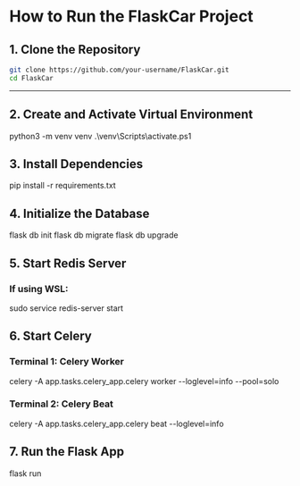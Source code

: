 # How to Run the FlaskCar Project

## 1. Clone the Repository

```bash
git clone https://github.com/your-username/FlaskCar.git
cd FlaskCar
````

---

## 2. Create and Activate Virtual Environment

python3 -m venv venv
.\venv\Scripts\activate.ps1   


## 3. Install Dependencies

pip install -r requirements.txt


## 4. Initialize the Database


flask db init
flask db migrate
flask db upgrade


## 5. Start Redis Server

### If using WSL:

sudo service redis-server start


## 6. Start Celery

### Terminal 1: Celery Worker

celery -A app.tasks.celery_app.celery worker --loglevel=info --pool=solo


### Terminal 2: Celery Beat


celery -A app.tasks.celery_app.celery beat --loglevel=info


## 7. Run the Flask App

flask run
